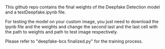 This github repo contains the final weights of the Deepfake Detection model and a testDeepfake.ipynb file.



For testing the model on your custom image, you just need to download the ipynb file and the weights and change the second last and the last cell with the path to weights and path to test image respectively.

Please refer to "deepfake-bcs finalized.py" for the training process.
